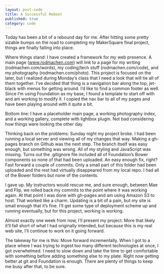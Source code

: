 ```yaml
---
layout: post-code
title: A Successful Reboot
published: true
category: code
---
```


Today has been a bit of a rebound day for me. After hitting some pretty sizable bumps on the road to completing my MakerSquare final project, things are finally falling into place.

Where things stand: I have created a framework for my web presence. A main page (www.rodmachen.com) will link to a page for my writing (rodmachen.com/words), my coding/tech stuff (rodmachen.com/code), and my photography (rodmachen.com/photo). This project is focused on the later, but I realized during Monday’s class that I need a look that will tie all of them together. I’ve decided that thing is a navigation bar along the top, jet-black with menus for getting around. I’d like to find a common footer as well. Since I’m using Foundation as my base, I found a template to start off with and am working to modify it. I copied the nav bar to all of my pages and have been playing around with it quite a bit.

Bottom line: I have a placeholder main page, a working photography index, and a working gallery, complete with lightbox plugin. Not bad considering how things were looking the other day. 

Thinking back on the problems: Sunday night my project broke. I had been running a local server and viewing all of my changes that way. Making a gh-pages branch on Github was the next step. The branch itself was easy enough, but something was wrong. All of my styling and JavaScript was missing. Turns out the .gitignore file included all of Foundation’s Bower components so none of that had been uploaded. An easy enough fix, right? Fast forward a couple of commits. Only a small part of this folder had been uploaded and the rest had virtually disappeared from my local repo. I had all of the Bower folders but none of the contents.

I gave up. My instructors would rescue me, and sure enough, between Mae and Flip, we rolled back my commits to the point where it was working again. At that point I was done with gh-pages and am using Amazon S3 to host. That worked like a charm. Updating is a bit of a pain, but my site is small enough that it’s fine. I’ll get some type of deployment scheme up and running eventually, but for this project, working is working. 

Almost exactly one week from now, I’ll present my project. More that likely it’ll fall short of what I had originally intended, but because this is my real web site, I’ll continue to work on it going forward. 

The takeway for me is this: Move forward incrementally. When I got to a place where I was trying to ingest too many different technologies at once, I got overwhelmed. I need to slow down and take the time to get comfortable with something before adding something else to my plate. Right now getting better at git and Foundation is enough. There are plenty of things to keep me busy after that, to be sure.
